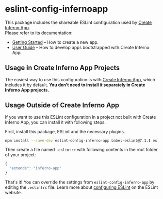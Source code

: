 # eslint-config-infernoapp

This package includes the shareable ESLint configuration used by [Create Inferno App](https://github.com/infernojs/create-inferno-app).<br>
Please refer to its documentation:

* [Getting Started](https://github.com/infernojs/create-inferno-app/blob/master/README.md#getting-started) – How to create a new app.
* [User Guide](https://github.com/infernojs/create-inferno-app/blob/master/packages/inferno-scripts/template/README.md) – How to develop apps bootstrapped with Create Inferno App.

## Usage in Create Inferno App Projects

The easiest way to use this configuration is with [Create Inferno App](https://github.com/infernojs/create-inferno-app), which includes it by default. **You don’t need to install it separately in Create Inferno App projects.**

## Usage Outside of Create Inferno App

If you want to use this ESLint configuration in a project not built with Create Inferno App, you can install it with following steps.

First, install this package, ESLint and the necessary plugins.

  ```sh
  npm install --save-dev eslint-config-inferno-app babel-eslint@7.1.1 eslint@3.16.1 eslint-plugin-flowtype@2.21.0 eslint-plugin-import@2.0.1 eslint-plugin-jsx-a11y@4.0.0 eslint-plugin-inferno@6.4.1
  ```

Then create a file named `.eslintrc` with following contents in the root folder of your project:

  ```js
  {
    "extends": "inferno-app"
  }
  ```

  That's it! You can override the settings from `eslint-config-inferno-app` by editing the `.eslintrc` file. Learn more about [configuring ESLint](http://eslint.org/docs/user-guide/configuring) on the ESLint website.
